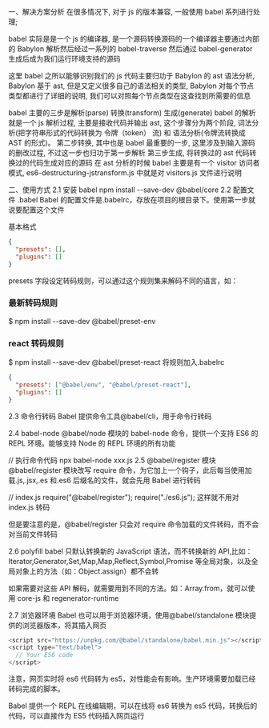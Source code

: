 一、解决方案分析
在很多情况下, 对于 js 的版本兼容, 一般使用 babel 系列进行处理;

babel 实际是是一个 js 的编译器, 是一个源码转换源码的一个编译器主要通过内部的 Babylon 解析然后经过一系列的 babel-traverse 然后通过 babel-generator 生成后成为我们运行环境支持的源码

这里 babel 之所以能够识别我们的 js 代码主要归功于 Babylon 的 ast 语法分析, Babylon 基于 ast, 但是又定义很多自己的语法相关的类型, Babylon 对每个节点类型都进行了详细的说明, 我们可以对照每个节点类型在这查找到所需要的信息

babel 主要的三步是解析(parse) 转换(transform) 生成(generate)
babel 的解析就是一个 js 解析过程, 主要是接收代码并输出 ast, 这个步骤分为两个阶段, 词法分析(把字符串形式的代码转换为 令牌（token） 流) 和 语法分析(令牌流转换成 AST 的形式)。
第二步转换, 其中也是 babel 最重要的一步, 这里涉及到输入源码的删改过程, 不过这一步也归功于第一步解析
第三步生成, 将转换过的 ast 代码转换过的代码生成对应的源码
在 ast 分析的时候 babel 主要是有一个 visitor 访问者模式, es6-destructuring-jstransform.js 中就是对 visitors.js 文件进行说明

二、使用方式
2.1 安装 babel
npm install --save-dev @babel/core
2.2 配置文件 .babel
Babel 的配置文件是.babelrc，存放在项目的根目录下。使用第一步就说要配置这个文件

基本格式

```json
{
  "presets": [],
  "plugins": []
}
```

presets 字段设定转码规则，可以通过这个规则集来解码不同的语言，如：

### 最新转码规则

$ npm install --save-dev @babel/preset-env

### react 转码规则

$ npm install --save-dev @babel/preset-react
将规则加入.babelrc

```json
{
  "presets": ["@babel/env", "@babel/preset-react"],
  "plugins": []
}
```

2.3 命令行转码
Babel 提供命令工具@babel/cli，用于命令行转码

2.4 babel-node
@babel/node 模块的 babel-node 命令，提供一个支持 ES6 的 REPL 环境。能够支持 Node 的 REPL 环境的所有功能

// 执行命令代码
npx babel-node xxx.js
2.5 @babel/register 模块
@babel/register 模块改写 require 命令，为它加上一个钩子，此后每当使用加载.js,.jsx,.es 和.es6 后缀名的文件，就会先用 Babel 进行转码

// index.js
require("@babel/register");
require("./es6.js");
这样就不用对 index.js 转码

但是要注意的是，@babel/register 只会对 require 命令加载的文件转码，而不会对当前文件转码

2.6 polyfill
babel 只默认转换新的 JavaScript 语法，而不转换新的 API,比如：Iterator,Generator,Set,Map,Map,Reflect,Symbol,Promise 等全局对象，以及全局对象上的方法（如：Object.assign）都不会转

如果需要对这些 API 解码，就需要用到不同的方法。如：Array.from，就可以使用 core-js 和 regenerator-runtime

2.7 浏览器环境
Babel 也可以用于浏览器环境，使用@babel/standalone 模块提供的浏览器版本，将其插入网页

```js
<script src="https://unpkg.com/@babel/standalone/babel.min.js"></script>
<script type="text/babel">
  // Your ES6 code
</script>
```

注意，网页实时将 es6 代码转为 es5，对性能会有影响。生产环境需要加载已经转码完成的脚本。

Babel 提供一个 REPL 在线编辑期，可以在线将 es6 转换为 es5 代码，转换后的代码，可以直接作为 ES5 代码插入网页运行